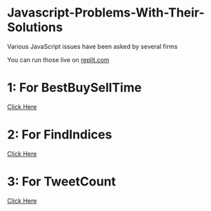 # Javascript-Problems-With-Their-Solutions
Various JavaScript issues have been asked by several firms

You can run those live on [replit.com](Replit)

# 1: For BestBuySellTime 
[Click Here](https://replit.com/@hxnain619/best-buy-sell-time#index.js) 

# 2: For FindIndices 
[Click Here](https://replit.com/@hxnain619/find-indices#index.js)


# 3: For TweetCount 
[Click Here](https://replit.com/@hxnain619/tweet-count#index.js)
